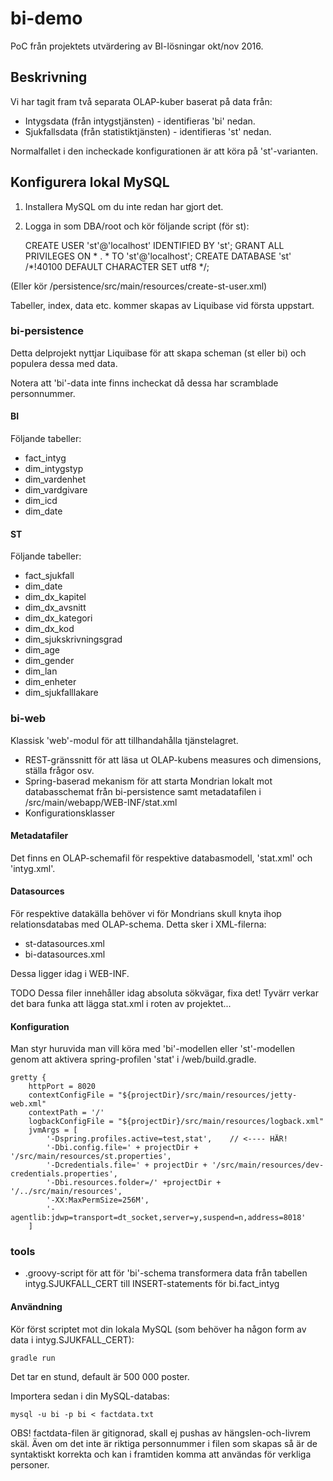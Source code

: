 # bi-demo
PoC från projektets utvärdering av BI-lösningar okt/nov 2016.

## Beskrivning
Vi har tagit fram två separata OLAP-kuber baserat på data från:

- Intygsdata (från intygstjänsten) - identifieras 'bi' nedan.
- Sjukfallsdata (från statistiktjänsten) - identifieras 'st' nedan.

Normalfallet i den incheckade konfigurationen är att köra på 'st'-varianten.

## Konfigurera lokal MySQL
1. Installera MySQL om du inte redan har gjort det.
2. Logga in som DBA/root och kör följande script (för st):

    CREATE USER 'st'@'localhost' IDENTIFIED BY 'st';
    GRANT ALL PRIVILEGES ON * . * TO 'st'@'localhost';
    CREATE DATABASE 'st' /*!40100 DEFAULT CHARACTER SET utf8 */;
    
(Eller kör /persistence/src/main/resources/create-st-user.xml)
    
Tabeller, index, data etc. kommer skapas av Liquibase vid första uppstart.

### bi-persistence

Detta delprojekt nyttjar Liquibase för att skapa scheman (st eller bi) och populera dessa med data.

Notera att 'bi'-data inte finns incheckat då dessa har scramblade personnummer.

#### BI
Följande tabeller:
- fact_intyg
- dim_intygstyp
- dim_vardenhet
- dim_vardgivare
- dim_icd
- dim_date

#### ST
Följande tabeller:
- fact_sjukfall
- dim_date
- dim_dx_kapitel
- dim_dx_avsnitt 
- dim_dx_kategori
- dim_dx_kod
- dim_sjukskrivningsgrad
- dim_age
- dim_gender
- dim_lan
- dim_enheter
- dim_sjukfalllakare


### bi-web
Klassisk 'web'-modul för att tillhandahålla tjänstelagret.

- REST-gränssnitt för att läsa ut OLAP-kubens measures och dimensions, ställa frågor osv.
- Spring-baserad mekanism för att starta Mondrian lokalt mot databasschemat från bi-persistence samt metadatafilen i /src/main/webapp/WEB-INF/stat.xml
- Konfigurationsklasser

#### Metadatafiler
Det finns en OLAP-schemafil för respektive databasmodell, 'stat.xml' och 'intyg.xml'.

#### Datasources
För respektive datakälla behöver vi för Mondrians skull knyta ihop relationsdatabas med OLAP-schema. Detta sker i XML-filerna:
- st-datasources.xml
- bi-datasources.xml

Dessa ligger idag i WEB-INF.

TODO Dessa filer innehåller idag absoluta sökvägar, fixa det! Tyvärr verkar det bara funka att lägga stat.xml i roten av projektet...



#### Konfiguration

Man styr huruvida man vill köra med 'bi'-modellen eller 'st'-modellen genom att aktivera spring-profilen 'stat' i /web/build.gradle.

    gretty {
        httpPort = 8020
        contextConfigFile = "${projectDir}/src/main/resources/jetty-web.xml"
        contextPath = '/'
        logbackConfigFile = "${projectDir}/src/main/resources/logback.xml"
        jvmArgs = [
            '-Dspring.profiles.active=test,stat',    // <---- HÄR!
            '-Dbi.config.file=' + projectDir + '/src/main/resources/st.properties',
            '-Dcredentials.file=' + projectDir + '/src/main/resources/dev-credentials.properties',
            '-Dbi.resources.folder=/' +projectDir + '/../src/main/resources',
            '-XX:MaxPermSize=256M',
            '-agentlib:jdwp=transport=dt_socket,server=y,suspend=n,address=8018'
        ]



### tools
- .groovy-script för att för 'bi'-schema transformera data från tabellen intyg.SJUKFALL_CERT till INSERT-statements för bi.fact_intyg

#### Användning
Kör först scriptet mot din lokala MySQL (som behöver ha någon form av data i intyg.SJUKFALL_CERT):

    gradle run
    
Det tar en stund, default är 500 000 poster.

Importera sedan i din MySQL-databas:

    mysql -u bi -p bi < factdata.txt
    
OBS! factdata-filen är gitignorad, skall ej pushas av hängslen-och-livrem skäl. Även om det inte är riktiga personnummer i filen som skapas så är de syntaktiskt korrekta och kan i framtiden komma att användas för verkliga personer.